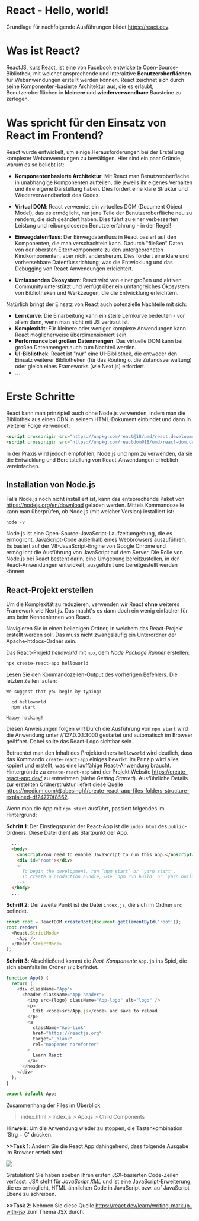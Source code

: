 # React - Hello, world!
Grundlage für nachfolgende Ausführungen bildet https://react.dev.

# Was ist React?
ReactJS, kurz React, ist eine von Facebook entwickelte Open-Source-Bibliothek, mit welcher ansprechende und interaktive **Benutzeroberflächen** für Webanwendungen erstellt werden können. React zeichnet sich durch seine Komponenten-basierte Architektur aus, die es erlaubt, Benutzeroberflächen in **kleinere** und **wiederverwendbare** Bausteine zu zerlegen.

# Was spricht für den Einsatz von React im Frontend?
React wurde entwickelt, um einige Herausforderungen bei der Erstellung komplexer Webanwendungen zu bewältigen. Hier sind ein paar Gründe, warum es so beliebt ist:

- **Komponentenbasierte Architektur**: Mit React man Benutzeroberfläche in unabhängige Komponenten aufteilen, die jeweils ihr eigenes Verhalten und ihre eigene Darstellung haben. Dies fördert eine klare Struktur und Wiederverwendbarkeit des Codes.

- **Virtual DOM**: React verwendet ein virtuelles DOM (Document Object Model), das es ermöglicht, nur jene Teile der Benutzeroberfläche neu zu rendern, die sich geändert haben. Dies führt zu einer verbesserten Leistung und reibungsloseren Benutzererfahrung - in der Regel!

- **Einwegdatenfluss**: Der Einwegdatenfluss in React basiert auf den Komponenten, die man verschachteln kann. Dadurch "fließen" Daten von der obersten Elternkomponente zu den untergeordneten Kindkomponenten, aber nicht andersherum. Dies fördert eine klare und vorhersehbare Datenflussrichtung, was die Entwicklung und das Debugging von React-Anwendungen erleichtert.

- **Umfassendes Ökosystem**: React wird von einer großen und aktiven Community unterstützt und verfügt über ein umfangreiches Ökosystem von Bibliotheken und Werkzeugen, die die Entwicklung erleichtern.

Natürlich bringt der Einsatz von React auch potenzielle Nachteile mit sich:
- **Lernkurve**: Die Einarbeitung kann ein steile Lernkurve bedeuten - vor allem dann, wenn man nicht mit JS vertraut ist.
- **Komplexität**:  Für kleinere oder weniger komplexe Anwendungen kann React möglicherweise überdimensioniert sein.
- **Performance bei großen Datenmengen**: Das virtuelle DOM kann bei großen Datenmengen auch zum Nachteil werden.
- **UI-Bibliothek**: React ist "nur" eine UI-Bibliothek, die entweder den Einsatz weiterer Bibliotheken (für das Routing o. die Zutandsverwaltung) oder gleich eines Frameworks (wie Next.js) erfordert.
- **...**

# Erste Schritte
React kann man prinzipiell auch ohne Node.js verwenden, indem man die Bibliothek aus einen CDN in seinem HTML-Dokument einbindet und dann in weiterer Folge verwendet:
````html
<script crossorigin src="https://unpkg.com/react@18/umd/react.development.js"></script>
<script crossorigin src="https://unpkg.com/reactdom@18/umd/react-dom.development.js"></script>
````

In der Praxis wird jedoch empfohlen, Node.js und npm zu verwenden, da sie die Entwicklung und Bereitstellung von React-Anwendungen erheblich vereinfachen.

## Installation von Node.js
Falls Node.js noch nicht installiert ist, kann das entsprechende Paket von https://nodejs.org/en/download geladen werden. Mittels Kommandozeile kann man überprüfen, ob Node.js (mit welcher Version) installiert ist:
````shell
node -v
````
Node.js ist eine Open-Source-JavaScript-Laufzeitumgebung, die es ermöglicht, JavaScript-Code außerhalb eines Webbrowsers auszuführen. Es basiert auf der V8-JavaScript-Engine von Google Chrome und ermöglicht die Ausführung von JavaScript auf dem Server. Die Rolle von Node.js bei React besteht darin, eine Umgebung bereitzustellen, in der React-Anwendungen entwickelt, ausgeführt und bereitgestellt werden können.

## React-Projekt erstellen
Um die Komplexität zu reduzieren, verwenden wir React **ohne** weiteres Framework wie Next.js. Das macht's es dann doch ein wenig einfacher für uns beim Kennenlernen von React. 

Navigieren Sie in einen beliebigen Ordner, in welchem das React-Projekt erstellt werden soll. Das muss nicht zwangsläufig ein Unterordner der Apache-htdocs-Ordner sein.

Das React-Projekt *helloworld* mit `npx`, dem *Node Package Runner* erstellen:
````shell
npx create-react-app helloworld
````

Lesen Sie den Kommandozeilen-Output des vorherigen Befehlers. Die letzten Zeilen lauten:
````shell
We suggest that you begin by typing:

  cd helloworld
  npm start

Happy hacking!
````
Diesen Anweisungen folgen wir! Durch die Ausführung von `npm start` wird die Anwendung unter //127.0.0.1:3000 gestartet und automatisch im Browser geöffnet. Dabei sollte das React-Logo sichtbar sein.

Betrachtet man den Inhalt des Projektordners `helloworld` wird deutlich, dass das Kommando `create-react-app` einiges bewrikt. Im Prinzip wird alles kopiert und erstellt, was eine lauffähige React-Anwendung braucht. Hintergründe zu `create-react-app` sind der Projekt Website https://create-react-app.dev/ zu entnehmen (siehe *Getting Started*). Ausführliche Details zur erstellten Ordnerstruktur liefert diese Quelle https://medium.com/@abesingh1/create-react-app-files-folders-structure-explained-df24770f8562. 

Wenn man die App mit `npm start` ausführt, passiert folgendes im Hintergrund:

**Schritt 1**: Der Einstiegspunkt der React-App ist die `index.html` des `public`-Ordners. Diese Datei dient als Startpunkt der App.

````html
  ...
  <body>
    <noscript>You need to enable JavaScript to run this app.</noscript>
    <div id="root"></div>
    <!--
      To begin the development, run `npm start` or `yarn start`.
      To create a production bundle, use `npm run build` or `yarn build`.
    -->
  </body>
  ...
````

**Schritt 2**: Der zweite Punkt ist die Datei `index.js`, die sich im Ordner `src` befindet.

````javascript
const root = ReactDOM.createRoot(document.getElementById('root'));
root.render(
  <React.StrictMode>
    <App />
  </React.StrictMode>
);
````
**Schritt 3**: Abschließend kommt die *Root-Komponente* `App.js` ins Spiel, die sich ebenfalls im Ordner `src` befindet.
````javascript
function App() {
  return (
    <div className="App">
      <header className="App-header">
        <img src={logo} className="App-logo" alt="logo" />
        <p>
          Edit <code>src/App.js</code> and save to reload.
        </p>
        <a
          className="App-link"
          href="https://reactjs.org"
          target="_blank"
          rel="noopener noreferrer"
        >
          Learn React
        </a>
      </header>
    </div>
  );
}

export default App;
````
Zusammenhang der Files im Überblick:

> index.html > index.js > App.js > Child Components

**Hinweis**: Um die Anwendung wieder zu stoppen, die Tastenkombination 'Strg + C' drücken. 

**>>Task 1**: Ändern Sie die React App dahingehend, dass folgende Ausgabe im Browser erzielt wird:

![](./imgs/ReactApp-1.png)

Gratulation! Sie haben soeben ihren ersten JSX-basierten Code-Zeilen verfasst. JSX steht für *JavaScript XML* und ist eine JavaScript-Erweiterung, die es ermöglicht, HTML-ähnlichen Code in JavaScript bzw. auf JavaScript-Ebene zu schreiben. 

**>>Task 2**: Nehmen Sie diese Quelle https://react.dev/learn/writing-markup-with-jsx zum Thema JSX durch.

